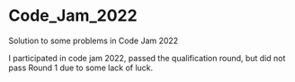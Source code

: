 # Code_Jam_2022
Solution to some problems in Code Jam 2022

I participated in code jam 2022, passed the qualification round, but did not pass Round 1 due to some lack of luck.
